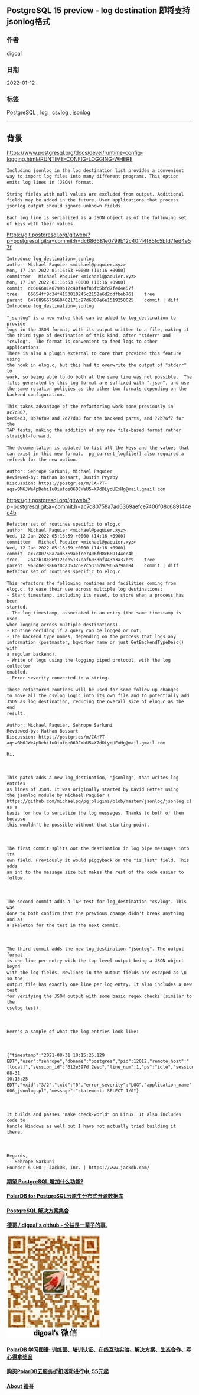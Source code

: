 ## PostgreSQL 15 preview - log destination 即将支持jsonlog格式     
                   
### 作者               
digoal                            
                             
### 日期                        
2022-01-12                     
                     
### 标签        
PostgreSQL , log , csvlog , jsonlog       
                           
----                             
                        
## 背景  
https://www.postgresql.org/docs/devel/runtime-config-logging.html#RUNTIME-CONFIG-LOGGING-WHERE  
  
```
Including jsonlog in the log_destination list provides a convenient way to import log files into many different programs. This option emits log lines in (JSON) format.

String fields with null values are excluded from output. Additional fields may be added in the future. User applications that process jsonlog output should ignore unknown fields.

Each log line is serialized as a JSON object as of the following set of keys with their values.
```
  
https://git.postgresql.org/gitweb/?p=postgresql.git;a=commit;h=dc686681e0799b12c40f44f85fc5bfd7fed4e57f  
  
```
Introduce log_destination=jsonlog
author	Michael Paquier <michael@paquier.xyz>	
Mon, 17 Jan 2022 01:16:53 +0000 (10:16 +0900)
committer	Michael Paquier <michael@paquier.xyz>	
Mon, 17 Jan 2022 01:16:53 +0000 (10:16 +0900)
commit	dc686681e0799b12c40f44f85fc5bfd7fed4e57f
tree	66654ff9d34f4153810245c2152a6d2ddfbeb761	tree
parent	6478896675660402171c97d6307e6e1519250025	commit | diff
Introduce log_destination=jsonlog

"jsonlog" is a new value that can be added to log_destination to provide
logs in the JSON format, with its output written to a file, making it
the third type of destination of this kind, after "stderr" and
"csvlog".  The format is convenient to feed logs to other applications.
There is also a plugin external to core that provided this feature using
the hook in elog.c, but this had to overwrite the output of "stderr" to
work, so being able to do both at the same time was not possible.  The
files generated by this log format are suffixed with ".json", and use
the same rotation policies as the other two formats depending on the
backend configuration.

This takes advantage of the refactoring work done previously in ac7c807,
bed6ed3, 8b76f89 and 2d77d83 for the backend parts, and 72b76f7 for the
TAP tests, making the addition of any new file-based format rather
straight-forward.

The documentation is updated to list all the keys and the values that
can exist in this new format.  pg_current_logfile() also required a
refresh for the new option.

Author: Sehrope Sarkuni, Michael Paquier
Reviewed-by: Nathan Bossart, Justin Pryzby
Discussion: https://postgr.es/m/CAH7T-aqswBM6JWe4pDehi1uOiufqe06DJWaU5=X7dDLyqUExHg@mail.gmail.com
```
  
https://git.postgresql.org/gitweb/?p=postgresql.git;a=commit;h=ac7c80758a7ad6369aefce7406f08c689144ec4b  
  
```  
Refactor set of routines specific to elog.c  
author	Michael Paquier <michael@paquier.xyz>	  
Wed, 12 Jan 2022 05:16:59 +0000 (14:16 +0900)  
committer	Michael Paquier <michael@paquier.xyz>	  
Wed, 12 Jan 2022 05:16:59 +0000 (14:16 +0900)  
commit	ac7c80758a7ad6369aefce7406f08c689144ec4b  
tree	2a42b18e86912ceb5137eaf6033bf443b3a37bc9	tree  
parent	9a3d8e1886670ca3532687c5336d97965a79a084	commit | diff  
Refactor set of routines specific to elog.c  
  
This refactors the following routines and facilities coming from  
elog.c, to ease their use across multiple log destinations:  
- Start timestamp, including its reset, to store when a process has been  
started.  
- The log timestamp, associated to an entry (the same timestamp is used  
when logging across multiple destinations).  
- Routine deciding if a query can be logged or not.  
- The backend type names, depending on the process that logs any  
information (postmaster, bgworker name or just GetBackendTypeDesc() with  
a regular backend).  
- Write of logs using the logging piped protocol, with the log collector  
enabled.  
- Error severity converted to a string.  
  
These refactored routines will be used for some follow-up changes  
to move all the csvlog logic into its own file and to potentially add  
JSON as log destination, reducing the overall size of elog.c as the end  
result.  
  
Author: Michael Paquier, Sehrope Sarkuni  
Reviewed-by: Nathan Bossart  
Discussion: https://postgr.es/m/CAH7T-aqswBM6JWe4pDehi1uOiufqe06DJWaU5=X7dDLyqUExHg@mail.gmail.com  
```  
    
```  
Hi,  
  
  
  
This patch adds a new log_destination, "jsonlog", that writes log entries  
as lines of JSON. It was originally started by David Fetter using  
the jsonlog module by Michael Paquier (  
https://github.com/michaelpq/pg_plugins/blob/master/jsonlog/jsonlog.c) as a  
basis for how to serialize the log messages. Thanks to both of them because  
this wouldn't be possible without that starting point.  
  
  
  
The first commit splits out the destination in log pipe messages into its  
own field. Previously it would piggyback on the "is_last" field. This adds  
an int to the message size but makes the rest of the code easier to follow.  
  
  
  
The second commit adds a TAP test for log_destination "csvlog". This was  
done to both confirm that the previous change didn't break anything and as  
a skeleton for the test in the next commit.  
  
  
  
The third commit adds the new log_destination "jsonlog". The output format  
is one line per entry with the top level output being a JSON object keyed  
with the log fields. Newlines in the output fields are escaped as \n so the  
output file has exactly one line per log entry. It also includes a new test  
for verifying the JSON output with some basic regex checks (similar to the  
csvlog test).  
  
  
  
Here's a sample of what the log entries look like:  
  
  
  
{"timestamp":"2021-08-31 10:15:25.129  
EDT","user":"sehrope","dbname":"postgres","pid":12012,"remote_host":"[local]","session_id":"612e397d.2eec","line_num":1,"ps":"idle","session_start":"2021-08-31  
10:15:25  
EDT","vxid":"3/2","txid":"0","error_severity":"LOG","application_name":"  
006_jsonlog.pl","message":"statement: SELECT 1/0"}  
  
  
  
It builds and passes "make check-world" on Linux. It also includes code to  
handle Windows as well but I have not actually tried building it there.  
  
  
  
Regards,  
-- Sehrope Sarkuni  
Founder & CEO | JackDB, Inc. | https://www.jackdb.com/  
```  
    
  
#### [期望 PostgreSQL 增加什么功能?](https://github.com/digoal/blog/issues/76 "269ac3d1c492e938c0191101c7238216")
  
  
#### [PolarDB for PostgreSQL云原生分布式开源数据库](https://github.com/ApsaraDB/PolarDB-for-PostgreSQL "57258f76c37864c6e6d23383d05714ea")
  
  
#### [PostgreSQL 解决方案集合](https://yq.aliyun.com/topic/118 "40cff096e9ed7122c512b35d8561d9c8")
  
  
#### [德哥 / digoal's github - 公益是一辈子的事.](https://github.com/digoal/blog/blob/master/README.md "22709685feb7cab07d30f30387f0a9ae")
  
  
![digoal's wechat](../pic/digoal_weixin.jpg "f7ad92eeba24523fd47a6e1a0e691b59")
  
  
#### [PolarDB 学习图谱: 训练营、培训认证、在线互动实验、解决方案、生态合作、写心得拿奖品](https://www.aliyun.com/database/openpolardb/activity "8642f60e04ed0c814bf9cb9677976bd4")
  
  
#### [购买PolarDB云服务折扣活动进行中, 55元起](https://www.aliyun.com/activity/new/polardb-yunparter?userCode=bsb3t4al "e0495c413bedacabb75ff1e880be465a")
  
  
#### [About 德哥](https://github.com/digoal/blog/blob/master/me/readme.md "a37735981e7704886ffd590565582dd0")
  
